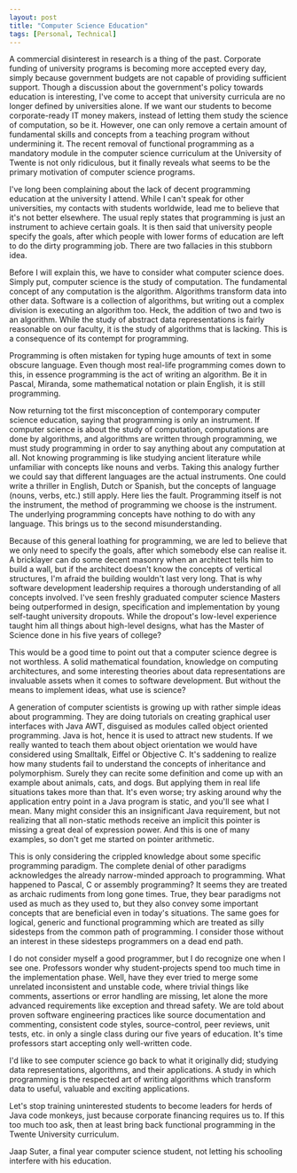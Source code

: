 ```yaml
---
layout: post
title: "Computer Science Education"
tags: [Personal, Technical]
---
```


A commercial disinterest in research is a thing of the past. Corporate funding of university programs is becoming more accepted every day, simply because government budgets are not capable of providing sufficient support. Though a discussion about the government's policy towards education is interesting, I've come to accept that university curricula are no longer defined by universities alone. If we want our students to become corporate-ready IT money makers, instead of letting them study the science of computation, so be it. However, one can only remove a certain amount of fundamental skills and concepts from a teaching program without undermining it. The recent removal of functional programming as a mandatory module in the computer science curriculum at the University of Twente is not only ridiculous, but it finally reveals what seems to be the primary motivation of computer science programs. 

I've long been complaining about the lack of decent programming education at the university I attend. While I can't speak for other universities, my contacts with students worldwide, lead me to believe that it's not better elsewhere. The usual reply states that programming is just an instrument to achieve certain goals. It is then said that university people specify the goals, after which people with lower forms of education are left to do the dirty programming job. There are two fallacies in this stubborn idea. 

Before I will explain this, we have to consider what computer science does. Simply put, computer science is the study of computation. The fundamental concept of any computation is the algorithm. Algorithms transform data into other data. Software is a collection of algorithms, but writing out a complex division is executing an algorithm too. Heck, the addition of two and two is an algorithm. While the study of abstract data representations is fairly reasonable on our faculty, it is the study of algorithms that is lacking. This is a consequence of its contempt for programming. 

Programming is often mistaken for typing huge amounts of text in some obscure language. Even though most real-life programming comes down to this, in essence programming is the act of writing an algorithm. Be it in Pascal, Miranda, some mathematical notation or plain English, it is still programming. 

Now returning tot the first misconception of contemporary computer science education, saying that programming is only an instrument. If computer science is about the study of computation, computations are done by algorithms, and algorithms are written through programming, we must study programming in order to say anything about any computation at all. Not knowing programming is like studying ancient literature while unfamiliar with concepts like nouns and verbs. Taking this analogy further we could say that different languages are the actual instruments. One could write a thriller in English, Dutch or Spanish, but the concepts of language (nouns, verbs, etc.) still apply. Here lies the fault. Programming itself is not the instrument, the method of programming we choose is the instrument. The underlying programming concepts have nothing to do with any language. This brings us to the second misunderstanding. 

Because of this general loathing for programming, we are led to believe that we only need to specify the goals, after which somebody else can realise it. A bricklayer can do some decent masonry when an architect tells him to build a wall, but if the architect doesn't know the concepts of vertical structures, I'm afraid the building wouldn't last very long. That is why software development leadership requires a thorough understanding of all concepts involved. I've seen freshly graduated computer science Masters being outperformed in design, specification and implementation by young self-taught university dropouts. While the dropout's low-level experience taught him all things about high-level designs, what has the Master of Science done in his five years of college? 

This would be a good time to point out that a computer science degree is not worthless. A solid mathematical foundation, knowledge on computing architectures, and some interesting theories about data representations are invaluable assets when it comes to software development. But without the means to implement ideas, what use is science? 

A generation of computer scientists is growing up with rather simple ideas about programming. They are doing tutorials on creating graphical user interfaces with Java AWT, disguised as modules called object oriented programming. Java is hot, hence it is used to attract new students. If we really wanted to teach them about object orientation we would have considered using Smalltalk, Eiffel or Objective C. It's saddening to realize how many students fail to understand the concepts of inheritance and polymorphism. Surely they can recite some definition and come up with an example about animals, cats, and dogs. But applying them in real life situations takes more than that. It's even worse; try asking around why the application entry point in a Java program is static, and you'll see what I mean. Many might consider this an insignificant Java requirement, but not realizing that all non-static methods receive an implicit this pointer is missing a great deal of expression power. And this is one of many examples, so don't get me started on pointer arithmetic. 

This is only considering the crippled knowledge about some specific programming paradigm. The complete denial of other paradigms acknowledges the already narrow-minded approach to programming. What happened to Pascal, C or assembly programming? It seems they are treated as archaic rudiments from long gone times. True, they bear paradigms not used as much as they used to, but they also convey some important concepts that are beneficial even in today's situations. The same goes for logical, generic and functional programming which are treated as silly sidesteps from the common path of programming. I consider those without an interest in these sidesteps programmers on a dead end path. 

I do not consider myself a good programmer, but I do recognize one when I see one. Professors wonder why student-projects spend too much time in the implementation phase. Well, have they ever tried to merge some unrelated inconsistent and unstable code, where trivial things like comments, assertions or error handling are missing, let alone the more advanced requirements like exception and thread safety. We are told about proven software engineering practices like source documentation and commenting, consistent code styles, source-control, peer reviews, unit tests, etc. in only a single class during our five years of education. It's time professors start accepting only well-written code. 

I'd like to see computer science go back to what it originally did; studying data representations, algorithms, and their applications. A study in which programming is the respected art of writing algorithms which transform data to useful, valuable and exciting applications. 

Let's stop training uninterested students to become leaders for herds of Java code monkeys, just because corporate financing requires us to. If this too much too ask, then at least bring back functional programming in the Twente University curriculum. 

Jaap Suter, a final year computer science student, not letting his schooling interfere with his education. 
